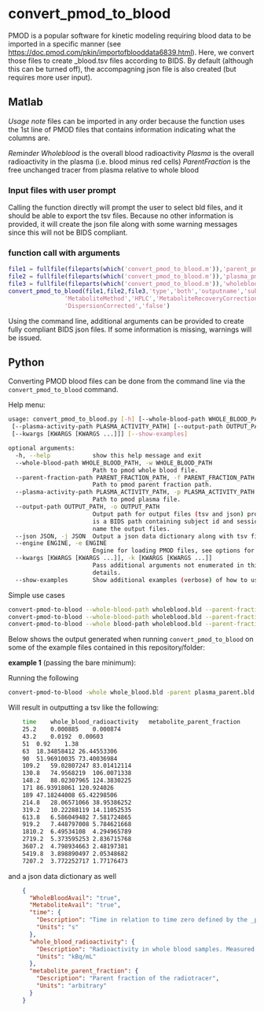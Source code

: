 # convert_pmod_to_blood

PMOD is a popular software for kinetic modeling requiring blood data to be imported in a specific manner
(see https://doc.pmod.com/pkin/importofblooddata6839.html). Here, we convert those files to create _blood.tsv files
according to BIDS. By default (although this can be turned off), the accompagning json file is also created
(but requires more user input).

## Matlab

_Usage note_ files can be imported in any order because the function uses the 1st line of PMOD files that contains
information indicating what the columns are.

_Reminder_ *Wholeblood* is the overall blood radioactivity *Plasma* is the overall radioactivity in the plasma
(i.e. blood minus red cells) *ParentFraction* is the free unchanged tracer from plasma relative to whole blood

### Input files with user prompt

Calling the function directly will prompt the user to select bld files, and it should be able to export the tsv files.
Because no other information is provided, it will create the json file along with some warning messages since this will
not be BIDS compliant.

### function call with arguments

```matlab
file1 = fullfile(fileparts(which('convert_pmod_to_blood.m')),'parent_pmodexample.bld');
file2 = fullfile(fileparts(which('convert_pmod_to_blood.m')),'plasma_pmodexample.bld');
file3 = fullfile(fileparts(which('convert_pmod_to_blood.m')),'wholeblood_pmodexample.bld');
convert_pmod_to_blood(file1,file2,file3,'type','both','outputname','sub01-',...
                'MetaboliteMethod','HPLC','MetaboliteRecoveryCorrectionApplied','false',...
                'DispersionCorrected','false')
```

Using the command line, additional arguments can be provided to create fully compliant BIDS json files.
If some information is missing, warnings will be issued.

## Python

Converting PMOD blood files can be done from the command line via the `convert_pmod_to_blood` command.

Help menu:

```bash
usage: convert_pmod_to_blood.py [-h] [--whole-blood-path WHOLE_BLOOD_PATH] [--parent-fraction-path PARENT_FRACTION_PATH]
 [--plasma-activity-path PLASMA_ACTIVITY_PATH] [--output-path OUTPUT_PATH] [--json JSON] [--engine ENGINE]
 [--kwargs [KWARGS [KWARGS ...]]] [--show-examples]

optional arguments:
  -h, --help            show this help message and exit
  --whole-blood-path WHOLE_BLOOD_PATH, -w WHOLE_BLOOD_PATH
                        Path to pmod whole blood file.
  --parent-fraction-path PARENT_FRACTION_PATH, -f PARENT_FRACTION_PATH
                        Path to pmod parent fraction path.
  --plasma-activity-path PLASMA_ACTIVITY_PATH, -p PLASMA_ACTIVITY_PATH
                        Path to pmod plasma file.
  --output-path OUTPUT_PATH, -o OUTPUT_PATH
                        Output path for output files (tsv and json) provide an existing folder path, if the output path
                        is a BIDS path containing subject id and session id those values will be extracted an used to
                        name the output files.
  --json JSON, -j JSON  Output a json data dictionary along with tsv files (default True)
  --engine ENGINE, -e ENGINE
                        Engine for loading PMOD files, see options for pandas.read_excel. Defaults to None.
  --kwargs [KWARGS [KWARGS ...]], -k [KWARGS [KWARGS ...]]
                        Pass additional arguments not enumerated in this help menu, see documentation online for more
                        details.
  --show-examples       Show additional examples (verbose) of how to use this interface.
```

Simple use cases

```bash
convert-pmod-to-blood --whole-blood-path wholeblood.bld --parent-fraction parentfraction.bld # simplest use case
convert-pmod-to-blood --whole-blood-path wholeblood.bld --parent-fraction parentfraction.bld --plasma-activity-path plasma.bld
convert-pmod-to-blood --whole blood-path wholeblood.bld --parent-fraction parentfraction.bld --output-path sub-01/pet
```

Below shows the output generated when running `convert_pmod_to_blood` on some of the example files contained in this
repository/folder:

**example 1** (passing the bare minimum):

Running the following

```bash
convert-pmod-to-blood -whole whole_blood.bld -parent plasma_parent.bld
```

Will result in outputting a tsv like the following:

```bash
    time	whole_blood_radioactivity	metabolite_parent_fraction
    25.2	0.000885	0.000874
    43.2	0.0192	0.00603
    51	0.92	1.38
    63	18.34858412	26.44553306
    90	51.96910035	73.40036984
    109.2	59.02807247	83.01412114
    130.8	74.9568219	106.0071338
    148.2	88.02307965	124.3830225
    171	86.93918061	120.924026
    189	47.18244008	65.42298506
    214.8	28.06571066	38.95386252
    319.2	10.22288119	14.11052535
    613.8	6.586049482	7.581724865
    919.2	7.448797008	5.784621668
    1810.2	6.49534108	4.294965789
    2719.2	5.373595253	2.836715768
    3607.2	4.798934663	2.48197381
    5419.8	3.898890497	2.05348682
    7207.2	3.772252717	1.77176473
```

and a json data dictionary as well

```json
    {
      "WholeBloodAvail": "true",
      "MetaboliteAvail": "true",
      "time": {
        "Description": "Time in relation to time zero defined by the _pet.json",
        "Units": "s"
      },
      "whole_blood_radioactivity": {
        "Description": "Radioactivity in whole blood samples. Measured using COBRA counter.",
        "Units": "kBq/mL"
      },
      "metabolite_parent_fraction": {
        "Description": "Parent fraction of the radiotracer",
        "Units": "arbitrary"
      }
    }
```